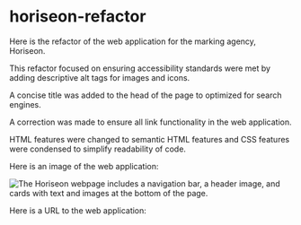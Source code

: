# horiseon-refactor

Here is the refactor of the web application for the marking agency, Horiseon.

This refactor focused on ensuring accessibility standards were met by adding descriptive alt tags for images and icons.

A concise title was added to the head of the page to optimized for search engines.

A correction was made to ensure all link functionality in the web application.

HTML features were changed to semantic HTML features and CSS features were condensed to simplify readability of code. 

Here is an image of the web application: 

![The Horiseon webpage includes a navigation bar, a header image, and cards with text and images at the bottom of the page.](./Assets/01-html-css-git-homework-demo.png)

Here is a URL to the web application: